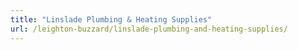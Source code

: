 ```yaml
---
title: "Linslade Plumbing & Heating Supplies"
url: /leighton-buzzard/linslade-plumbing-and-heating-supplies/
---
```

